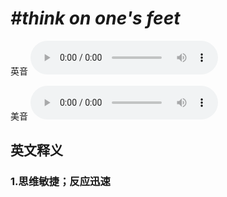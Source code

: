 # ***\#think on one's feet*** 
英音
<audio src="./media/think on one's feet1_AAC.aac" controls="controls"></audio>

美音
<audio src="./media/think on one's feet2_AAC.aac" controls="controls"></audio>



  

英文释义
---
### 1.**思维敏捷；反应迅速**  


